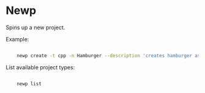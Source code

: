 # Newp

Spins up a new project.

Example:


```bash

    newp create -t cpp -n Hamburger --description 'creates hamburger ascii art' --directory h_to_the_b

```

List available project types:

```bash

    newp list

```
